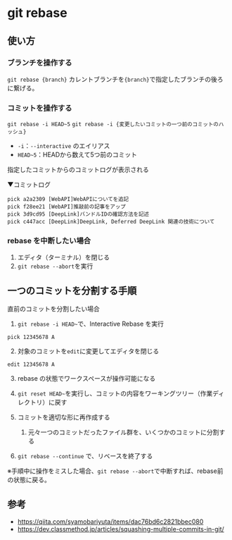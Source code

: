 # git rebase
## 使い方
### ブランチを操作する
`git rebase {branch}`
カレントブランチを`{branch}`で指定したブランチの後ろに繋げる。

### コミットを操作する
`git rebase -i HEAD~5`
`git rebase -i {変更したいコミットの一つ前のコミットのハッシュ}`
- `-i`：`--interactive` のエイリアス
- `HEAD~5`：HEADから数えて5つ前のコミット

指定したコミットからのコミットログが表示される

▼コミットログ
```
pick a2a2309 [WebAPI]WebAPIについてを追記
pick f28ee21 [WebAPI]推敲前の記事をアップ
pick 3d9cd95 [DeepLink]バンドルIDの確認方法を記述
pick c447acc [DeepLink]DeepLink, Deferred DeepLink 関連の技術について
```

### rebase を中断したい場合
1. エディタ（ターミナル）を閉じる
2. `git rebase --abort`を実行

## 一つのコミットを分割する手順
直前のコミットを分割したい場合

1. `git rebase -i HEAD~`で、Interactive Rebase を実行

```
pick 12345678 A
```

2. 対象のコミットを`edit`に変更してエディタを閉じる

```
edit 12345678 A
```

3. rebase の状態でワークスペースが操作可能になる
   
4. `git reset HEAD~`を実行し、コミットの内容をワーキングツリー（作業ディレクトリ）に戻す

5. コミットを適切な形に再作成する
   1. 元々一つのコミットだったファイル群を、いくつかのコミットに分割する

6. `git rebase --continue` で、リベースを終了する

※手順中に操作をミスした場合、`git rebase --abort`で中断すれば、rebase前の状態に戻る。

## 参考
- https://qiita.com/syamobariyuta/items/dac76bd6c2821bbec080
- https://dev.classmethod.jp/articles/squashing-multiple-commits-in-git/